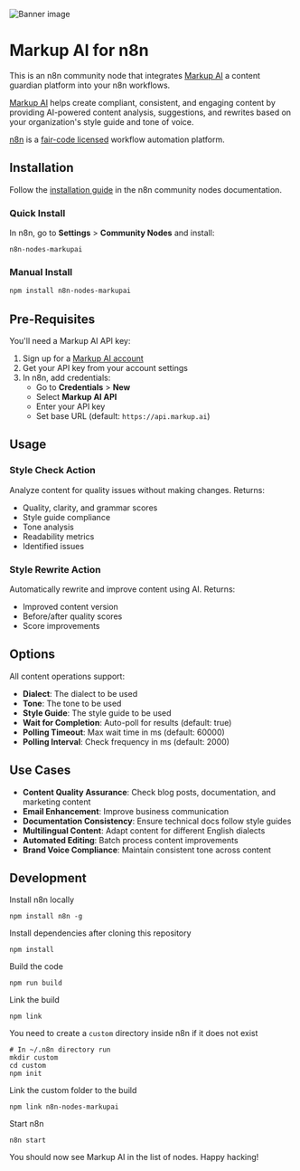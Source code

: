 ![Banner image](https://user-images.githubusercontent.com/10284570/173569848-c624317f-42b1-45a6-ab09-f0ea3c247648.png)

# Markup AI for n8n

This is an n8n community node that integrates [Markup AI](https://markup.ai/) a content guardian platform into your n8n workflows.

[Markup AI](https://markup.ai/) helps create compliant, consistent, and engaging content by providing AI-powered content analysis, suggestions, and rewrites based on your organization's style guide and tone of voice.

[n8n](https://n8n.io/) is a [fair-code licensed](https://docs.n8n.io/reference/license/) workflow automation platform.

## Installation

Follow the [installation guide](https://docs.n8n.io/integrations/community-nodes/installation/) in the n8n community nodes documentation.

### Quick Install

In n8n, go to **Settings** > **Community Nodes** and install:

```
n8n-nodes-markupai
```

### Manual Install

```bash
npm install n8n-nodes-markupai
```

## Pre-Requisites

You'll need a Markup AI API key:

1. Sign up for a [Markup AI account](https://markup.ai/#early-access)
2. Get your API key from your account settings
3. In n8n, add credentials:
   - Go to **Credentials** > **New**
   - Select **Markup AI API**
   - Enter your API key
   - Set base URL (default: `https://api.markup.ai`)

## Usage

### Style Check Action

Analyze content for quality issues without making changes. Returns:

- Quality, clarity, and grammar scores
- Style guide compliance
- Tone analysis
- Readability metrics
- Identified issues

### Style Rewrite Action

Automatically rewrite and improve content using AI. Returns:

- Improved content version
- Before/after quality scores
- Score improvements

## Options

All content operations support:

- **Dialect**: The dialect to be used
- **Tone**: The tone to be used
- **Style Guide**: The style guide to be used
- **Wait for Completion**: Auto-poll for results (default: true)
- **Polling Timeout**: Max wait time in ms (default: 60000)
- **Polling Interval**: Check frequency in ms (default: 2000)

## Use Cases

- **Content Quality Assurance**: Check blog posts, documentation, and marketing content
- **Email Enhancement**: Improve business communication
- **Documentation Consistency**: Ensure technical docs follow style guides
- **Multilingual Content**: Adapt content for different English dialects
- **Automated Editing**: Batch process content improvements
- **Brand Voice Compliance**: Maintain consistent tone across content

## Development

Install n8n locally

```
npm install n8n -g
```

Install dependencies after cloning this repository

```
npm install
```

Build the code

```
npm run build
```

Link the build

```
npm link
```

You need to create a `custom` directory inside n8n if it does not exist

```
# In ~/.n8n directory run
mkdir custom
cd custom
npm init
```

Link the custom folder to the build

```
npm link n8n-nodes-markupai
```

Start n8n

```
n8n start
```

You should now see Markup AI in the list of nodes. Happy hacking!
